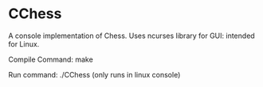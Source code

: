 # CChess
A console implementation of Chess. 
Uses ncurses library for GUI: intended for Linux.

Compile Command: make

Run command: ./CChess (only runs in linux console)

